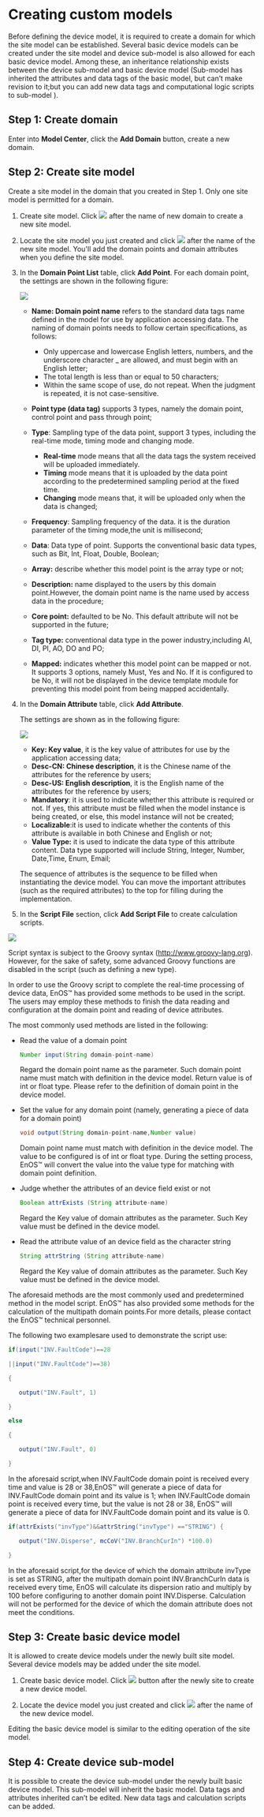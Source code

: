 # Creating custom models

Before defining the device model, it is required to create a domain for which the site model can be established. Several basic device models can be created under the site model and device sub-model is also allowed for each basic device model. Among these, an inheritance relationship exists between the device sub-model and basic device model (Sub-model has inherited the attributes and data tags of the basic model, but can’t make revision to it;but you can add new data tags and computational logic scripts to sub-model ).

## Step 1: Create domain

Enter into **Model Center**, click the **Add Domain** button, create a new domain.

## Step 2: Create site model

Create a site model in the domain that you created in Step 1. Only one site model is permitted for a domain.

1. Create site model. Click ![](media/addbutton.png) after the name of new domain to create a new site model.

2. Locate the site model you just created and click ![](media/editbutton.png) after the name of the new site model. You'll add the domain points and domain attributes when you define the site model.

3. In the **Domain Point List** table, click **Add Point**. For each domain point, the settings are shown in the following figure:

    ![](media/addpoint.png)

    - **Name: Domain point name** refers to the standard data tags name defined in the model for use by application accessing data. The naming of domain points needs to follow certain specifications, as follows:
      - Only uppercase and lowercase English letters, numbers, and the underscore character _ are allowed, and must begin with an English letter;
      - The total length is less than or equal to 50 characters;
      - Within the same scope of use, do not repeat. When the judgment is repeated, it is not case-sensitive.

    - **Point type (data tag)** supports 3 types, namely the domain point, control point and pass through point;
    - **Type**: Sampling type of the data point, support 3 types, including the real-time mode, timing mode and changing mode.        
      - **Real-time** mode means that all the data tags the system received will be uploaded immediately.
      - **Timing** mode means that it is uploaded by the data point according to the predetermined sampling period at the fixed time.
      - **Changing** mode means that, it will be uploaded only when the data is changed;
    - **Frequency**: Sampling frequency of the data. it is the duration parameter of the timing mode,the unit is millisecond;
    - **Data**: Data type of point. Supports the conventional basic data types, such as Bit, Int, Float, Double, Boolean;
    - **Array:** describe whether this model point is the array type or not;
    - **Description:** name displayed to the users by this domain point.However, the domain point name is the name used by access data in the procedure;  
    - **Core point:** defaulted to be No. This default attribute will not be supported in the future;
    - **Tag type:** conventional data type in the power industry,including AI, DI, PI, AO, DO and PO;
    - **Mapped:** indicates whether this model point can be mapped or not. It supports 3 options, namely Must, Yes and No. If it is configured to be No, it will not be displayed in the device template module for preventing this model point from being mapped accidentally.

4. In the **Domain Attribute** table, click **Add Attribute**.

   The settings are shown as in the following figure:

   ![](media/addattri.png)

   - **Key: Key value**, it is the key value of attributes for use by the application accessing data;
   - **Desc-CN: Chinese description**, it is the Chinese name of the attributes for the reference by users;
   - **Desc-US: English description**, it is the English name of the attributes for the reference by users;
   - **Mandatory**: it is used to indicate whether this attribute is required or not. If yes, this attribute must be filled when the model instance is being created, or else, this model instance will not be created;
   - **Localizable**:it is used to indicate whether the contents of this attribute is available in both Chinese and English or not;
   - **Value Type:** it is used to indicate the data type of this attribute content. Data type supported will include String, Integer, Number, Date,Time, Enum, Email;

   The sequence of attributes is the sequence to be filled when instantiating the device model. You can move the important attributes (such as the required attributes) to the top for filling during the implementation.

5. In the **Script File** section, click **Add Script File** to create calculation scripts.

  ![](media/addscripts.png)

  Script syntax is subject to the Groovy syntax (<http://www.groovy-lang.org>). However, for the sake of safety, some advanced Groovy functions are disabled in the script (such as defining a new type).

  In order to use the Groovy script to complete the real-time processing of device data, EnOS™ has provided some methods to be used in the script. The users may employ these methods to finish the data reading and configuration at the domain point and reading of device attributes.

  The most commonly used methods are listed in the following:

  - Read the value of a domain point

    ```groovy
    Number input(String domain-point-name)
    ```

    Regard the domain point name as the parameter. Such domain point name must match with definition in the device model. Return value is of int or float type. Please refer to the definition of domain point in the device model.

  - Set the value for any domain point (namely, generating a piece of data for a domain point)

    ```groovy
    void output(String domain-point-name,Number value)
    ```
      Domain point name must match with definition in the device model. The value to be configured is of int or float type. During the setting process, EnOS™ will convert the value into the value type for matching with domain point definition.

  - Judge whether the attributes of an device field exist or not
      ```groovy
      Boolean attrExists (String attribute-name)
      ```
      Regard the Key value of domain attributes as the parameter. Such Key value must be defined in the device model.

  - Read the attribute value of an device field as the character string
    ```groovy
    String attrString (String attribute-name)
    ```
    Regard the Key value of domain attributes as the parameter. Such Key value must be defined in the device model.

The aforesaid methods are the most commonly used and predetermined method in the model script. EnOS™ has also provided some methods for the calculation of the multipath domain points.For more details, please contact the EnOS™ technical personnel.

The following two examplesare used to demonstrate the script use:
```groovy
if(input("INV.FaultCode")==28

||input("INV.FaultCode")==38)

{

   output("INV.Fault", 1)

}

else

{

   output("INV.Fault", 0)

}
```
In the aforesaid script,when INV.FaultCode domain point is received every time and value is 28 or 38,EnOS™ will generate a piece of data for INV.FaultCode domain point and its value is 1; when INV.FaultCode domain point is received every time, but the value is not 28 or 38, EnOS™ will generate a piece of data for INV.FaultCode domain point and its value is 0.
```groovy
if(attrExists("invType")&&attrString("invType") =="STRING") {

   output("INV.Disperse", mcCoV("INV.BranchCurIn") *100.0)

}
```
In the aforesaid script,for the device of which the domain attribute invType is set as STRING, after the multipath domain point INV.BranchCurIn data is received every time, EnOS will calculate its dispersion ratio and multiply by 100 before configuring to another domain point INV.Disperse. Calculation will not be performed for the device of which the domain attribute does not meet the conditions.

## Step 3: Create basic device model

It is allowed to create device models under the newly built site model. Several device models may be added under the site model.

1. Create basic device model. Click ![](media/addbutton.png) button after the newly site to create a new device model.

2. Locate the device model you just created and click ![](media/editbutton.png) after the name of the new device model.

  Editing the basic device model is similar to the editing operation of the site model.


## Step 4: Create device sub-model

It is possible to create the device sub-model under the newly built basic device model. This sub-model will inherit the basic model. Data tags and attributes inherited can’t be edited. New data tags and calculation scripts can be added.
